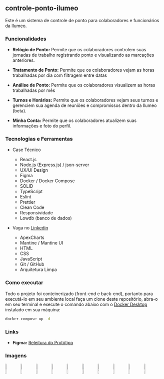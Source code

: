 ## controle-ponto-ilumeo

Este é um sistema de controle de ponto para colaboradores e funcionários da Ilumeo.

### Funcionalidades

- **Relógio de Ponto:** Permite que os colaboradores controlem suas jornadas de trabalho registrando ponto e visualizando as marcações anteriores.

- **Tratamento de Ponto:** Permite que os colaboradores vejam as horas trabalhadas por dia com filtragem entre datas

- **Análise de Ponto:** Permite que os colaboradores visualizem as horas trabalhadas por mês

- **Turnos e Horários:** Permite que os colaboradores vejam seus turnos e gerenciem sua agenda de reuniões e compromissos dentro da Ilumeo (beta).

- **Minha Conta:** Permite que os colaboradores atualizem suas informações e foto do perfil.

### Tecnologias e Ferramentas

- Case Técnico
  - React.js
  - Node.js (Express.js) / json-server
  - UX/UI Design
  - Figma
  - Docker / Docker Compose
  - SOLID
  - TypeScript
  - Eslint
  - Prettier
  - Clean Code
  - Responsividade
  - Lowdb (banco de dados)

- Vaga no [Linkedin](https://www.linkedin.com/jobs/view/4085404010/)
  - ApexCharts
  - Mantine / Mantine UI
  - HTML
  - CSS
  - JavaScript
  - Git / GitHub
  - Arquitetura Limpa

### Como executar

Todo o projeto foi conteinerizado (front-end e back-end), portanto para executá-lo em seu ambiente local faça um clone deste repositório, abra-o em seu terminal e execute o comando abaixo com o [Docker Desktop](https://www.docker.com/products/docker-desktop/) instalado em sua máquina:

```sh
docker-compose up -d
```

### Links

- **Figma:**  [Releitura do Protótipo](https://www.figma.com/design/mTeLxQMBEKgRGCIp8mXtwL/Controle-de-Ponto---Ilumeo?node-id=5-14039&t=yhrUmEowDzO8Aqcg-1)

### Imagens

<img width="9%" title="Login" src="https://github.com/user-attachments/assets/5afdc4e0-951a-41ef-8ac5-e173f9755537"/>
<img width="9%" title="Cadastro" src="https://github.com/user-attachments/assets/cb440c8e-1baa-4800-abb6-0072bb7902bd"/>
<img width="9%" title="Página Inicial" src="https://github.com/user-attachments/assets/6a472341-add0-47f4-943c-b78691e13751"/>
<img width="9%" title="Menu Lateral" src="https://github.com/user-attachments/assets/560dd1ed-ace9-46d4-bd02-d3c0329e50c7"/>
<img width="9%" title="Relógio de Ponto" src="https://github.com/user-attachments/assets/4f8d7a3e-a593-4d2e-b0bc-2b42f1eb9e80"/>
<img width="9%" title="Listagem das Marcações (Paginação)" src="https://github.com/user-attachments/assets/ca405636-de96-478c-a4a4-e5dcd9d7188b"/>
<img width="9%" title="Tratamento de Ponto" src="https://github.com/user-attachments/assets/2cfac97f-ea1a-4d52-822d-d7b3e55fd3f8"/>
<img width="9%" title="Calendário (Filtro)" src="https://github.com/user-attachments/assets/777fc120-127a-4f16-9d07-0d45a0f90736"/>
<img width="9%" title="Análise de Ponto" src="https://github.com/user-attachments/assets/a5ebbabe-8963-4916-953c-df8eafa94bec"/>
<img width="9%" title="Conta (informações)" src="https://github.com/user-attachments/assets/5d3f719f-1db2-4c26-bcb7-0105bd99fe03"/>
